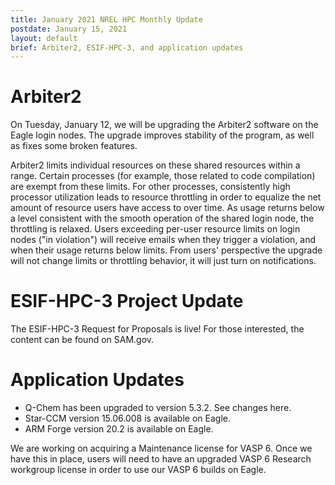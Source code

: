 ```yaml
---
title: January 2021 NREL HPC Monthly Update
postdate: January 15, 2021
layout: default
brief: Arbiter2, ESIF-HPC-3, and application updates
---
```


# Arbiter2 

On Tuesday, January 12, we will be upgrading the Arbiter2 software on the Eagle login nodes. The upgrade improves stability of the program, as well as fixes some broken features.

Arbiter2 limits individual resources on these shared resources within a range. Certain processes (for example, those related to code compilation) are exempt from these limits. For other processes, consistently high processor utilization leads to resource throttling in order to equalize the net amount of resource users have access to over time. As usage returns below a level consistent with the smooth operation of the shared login node, the throttling is relaxed. Users exceeding per-user resource limits on login nodes ("in violation") will receive emails when they trigger a violation, and when their usage returns below limits. From users' perspective the upgrade will not change limits or throttling behavior, it will just turn on notifications.

# ESIF-HPC-3 Project Update

The ESIF-HPC-3 Request for Proposals is live! For those interested, the content can be found on SAM.gov.

# Application Updates

* Q-Chem has been upgraded to version 5.3.2. See changes here.
* Star-CCM version 15.06.008 is available on Eagle.
* ARM Forge version 20.2 is available on Eagle.

We are working on acquiring a Maintenance license for VASP 6. Once we have this in place, users will need to have an upgraded VASP 6 Research workgroup license in order to use our VASP 6 builds on Eagle.

